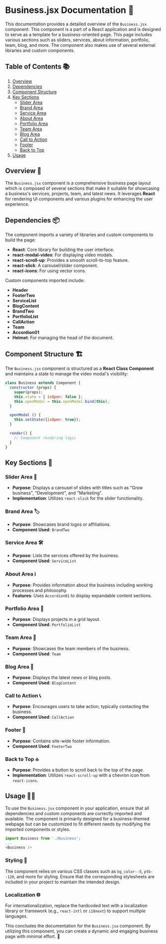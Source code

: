 # Business.jsx Documentation 📄

This documentation provides a detailed overview of the `Business.jsx` component. This component is a part of a React application and is designed to serve as a template for a business-oriented page. This page includes various sections such as sliders, services, about information, portfolio, team, blog, and more. The component also makes use of several external libraries and custom components.

## Table of Contents 📚

1. [Overview](#overview-📝)
2. [Dependencies](#dependencies-📦)
3. [Component Structure](#component-structure-🏗️)
4. [Key Sections](#key-sections-🔑)
   - [Slider Area](#slider-area-🎢)
   - [Brand Area](#brand-area-🏷️)
   - [Service Area](#service-area-🛠️)
   - [About Area](#about-area-ℹ️)
   - [Portfolio Area](#portfolio-area-🎨)
   - [Team Area](#team-area-👥)
   - [Blog Area](#blog-area-📰)
   - [Call to Action](#call-to-action-📞)
   - [Footer](#footer-🦶)
   - [Back to Top](#back-to-top-🔝)
5. [Usage](#usage-🧑‍💻)

## Overview 📝

The `Business.jsx` component is a comprehensive business page layout which is composed of several sections that make it suitable for showcasing a business's services, projects, team, and latest news. It leverages **React** for rendering UI components and various plugins for enhancing the user experience.

## Dependencies 📦

The component imports a variety of libraries and custom components to build the page:

- **React**: Core library for building the user interface.
- **react-modal-video**: For displaying video modals.
- **react-scroll-up**: Provides a smooth scroll-to-top feature.
- **react-slick**: A carousel/slider component.
- **react-icons**: For using vector icons.

Custom components imported include:

- **Header**
- **FooterTwo**
- **ServiceList**
- **BlogContent**
- **BrandTwo**
- **PortfolioList**
- **CallAction**
- **Team**
- **Accordion01**
- **Helmet**: For managing the head of the document.

## Component Structure 🏗️

The `Business.jsx` component is structured as a **React Class Component** and maintains a state to manage the video modal's visibility:

```javascript
class Business extends Component {
  constructor (props) {
    super(props);
    this.state = { isOpen: false };
    this.openModal = this.openModal.bind(this);
  }

  openModal () {
    this.setState({isOpen: true});
  }

  render() {
    // Component rendering logic
  }
}
```

## Key Sections 🔑

### Slider Area 🎢

- **Purpose**: Displays a carousel of slides with titles such as "Grow business", "Development", and "Marketing".
- **Implementation**: Utilizes `react-slick` for the slider functionality.

### Brand Area 🏷️

- **Purpose**: Showcases brand logos or affiliations.
- **Component Used**: `BrandTwo`

### Service Area 🛠️

- **Purpose**: Lists the services offered by the business.
- **Component Used**: `ServiceList`

### About Area ℹ️

- **Purpose**: Provides information about the business including working processes and philosophy.
- **Features**: Uses `Accordion01` to display expandable content sections.

### Portfolio Area 🎨

- **Purpose**: Displays projects in a grid layout.
- **Component Used**: `PortfolioList`

### Team Area 👥

- **Purpose**: Showcases the team members of the business.
- **Component Used**: `Team`

### Blog Area 📰

- **Purpose**: Displays the latest news or blog posts.
- **Component Used**: `BlogContent`

### Call to Action 📞

- **Purpose**: Encourages users to take action, typically contacting the business.
- **Component Used**: `CallAction`

### Footer 🦶

- **Purpose**: Contains site-wide footer information.
- **Component Used**: `FooterTwo`

### Back to Top 🔝

- **Purpose**: Provides a button to scroll back to the top of the page.
- **Implementation**: Utilizes `react-scroll-up` with a chevron icon from `react-icons`.

## Usage 🧑‍💻

To use the `Business.jsx` component in your application, ensure that all dependencies and custom components are correctly imported and available. The component is primarily designed for a business-themed webpage but can be customized to fit different needs by modifying the imported components or styles.

```javascript
import Business from './Business';
...
<Business />
```

### Styling 🎨

The component relies on various CSS classes such as `bg_color--5`, `ptb--120`, and more for styling. Ensure that the corresponding stylesheets are included in your project to maintain the intended design.

### Localization 🌐

For internationalization, replace the hardcoded text with a localization library or framework (e.g., `react-intl` or `i18next`) to support multiple languages.

This concludes the documentation for the `Business.jsx` component. By utilizing this component, you can create a dynamic and engaging business page with minimal effort. 🎉